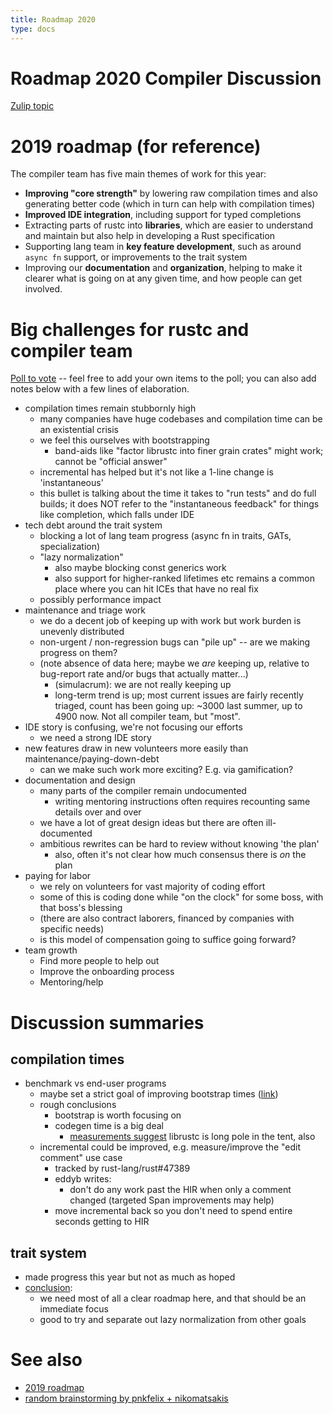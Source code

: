 ```yaml
---
title: Roadmap 2020
type: docs
---
```


# Roadmap 2020 Compiler Discussion

[Zulip topic](https://rust-lang.zulipchat.com/#narrow/stream/131828-t-compiler/topic/design.20meeting.202019-10-04)

# 2019 roadmap (for reference)

The compiler team has five main themes of work for this year:

- **Improving "core strength"** by lowering raw compilation times and also generating better code (which in turn can help with compilation times)
- **Improved IDE integration**, including support for typed completions
- Extracting parts of rustc into **libraries**, which are easier to understand and maintain but also help in developing a Rust specification
- Supporting lang team in **key feature development**, such as around `async fn` support, or improvements to the trait system 
- Improving our **documentation** and **organization**, helping to make it clearer what is going on at any given time, and how people can get involved.

# Big challenges for rustc and compiler team

[Poll to vote](https://poll.ly/#/P76nbdyb) -- feel free to add your own items to the poll; you can also add notes below with a few lines of elaboration.

* compilation times remain stubbornly high
    * many companies have huge codebases and compilation time can be an existential crisis
    * we feel this ourselves with bootstrapping
        * band-aids like "factor librustc into finer grain crates" might work; cannot be "official answer"
    * incremental has helped but it's not like a 1-line change is 'instantaneous'
    * this bullet is talking about the time it takes to "run tests" and do full builds; it does NOT refer to the "instantaneous feedback" for things like completion, which falls under IDE
* tech debt around the trait system
    * blocking a lot of lang team progress (async fn in traits, GATs, specialization)
    * "lazy normalization"
        * also maybe blocking const generics work
        * also support for higher-ranked lifetimes etc remains a common place where you can hit ICEs that have no real fix
    * possibly performance impact
* maintenance and triage work
    * we do a decent job of keeping up with work but work burden is unevenly distributed
    * non-urgent / non-regression bugs can "pile up" -- are we making progress on them?
    * (note absence of data here; maybe we *are* keeping up, relative to bug-report rate and/or bugs that actually matter...)
        * (simulacrum): we are not really keeping up
        * long-term trend is up; most current issues are fairly recently triaged,
          count has been going up: ~3000 last summer, up to 4900 now. Not all compiler team, but "most".
* IDE story is confusing, we're not focusing our efforts
    * we need a strong IDE story 
* new features draw in new volunteers more easily than maintenance/paying-down-debt
    * can we make such work more exciting? E.g. via gamification?
* documentation and design
    * many parts of the compiler remain undocumented
        * writing mentoring instructions often requires recounting same details over and over
    * we have a lot of great design ideas but there are often ill-documented
    * ambitious rewrites can be hard to review without knowing 'the plan'
        * also, often it's not clear how much consensus there is *on* the plan
* paying for labor
    * we rely on volunteers for vast majority of coding effort
    * some of this is coding done while "on the clock" for some boss, with that boss's blessing
    * (there are also contract laborers, financed by companies with specific needs)
    * is this model of compensation going to suffice going forward?
* team growth
    * Find more people to help out
    * Improve the onboarding process
    * Mentoring/help


# Discussion summaries

## compilation times

* benchmark vs end-user programs
    * maybe set a strict goal of improving bootstrap times ([link](https://rust-lang.zulipchat.com/#narrow/stream/131828-t-compiler/topic/design.20meeting.202019-10-04/near/177342591))
    * rough conclusions
        * bootstrap is worth focusing on
        * codegen time is a big deal
            * [measurements suggest](https://mark.rousskov.org/parallel-compiler-data/master/rustc-compiler-opt-timing.html) librustc is long pole in the tent, also
    * incremental could be improved, e.g. measure/improve the "edit comment" use case
        * tracked by rust-lang/rust#47389
        * eddyb writes:
            * don't do any work past the HIR when only a comment changed (targeted Span improvements may help)
        * move incremental back so you don't need to spend entire seconds getting to HIR
    
## trait system

* made progress this year but not as much as hoped
* [conclusion](https://rust-lang.zulipchat.com/#narrow/stream/131828-t-compiler/topic/design.20meeting.202019-10-04/near/177344654):
    * we need most of all a clear roadmap here, and that should be an immediate focus
    * good to try and separate out lazy normalization from other goals

## 

# See also

* [2019 roadmap](https://raw.githubusercontent.com/rust-lang/rfcs/master/text/2657-roadmap-2019.md)
* [random brainstorming by pnkfelix + nikomatsakis](/iHCbm2sWQ-y2KuWFjEpUog)

